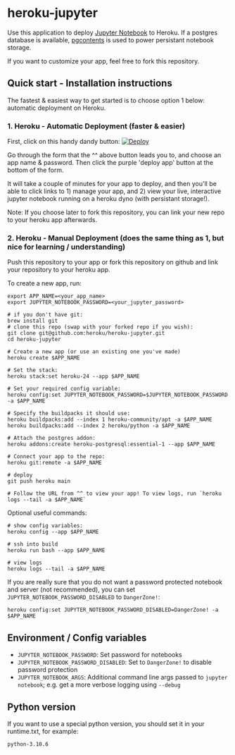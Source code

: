 # heroku-jupyter

Use this application to deploy [Jupyter Notebook](https://jupyter.org/) to
Heroku. If a postgres database is available,
[pgcontents](https://github.com/quantopian/pgcontents) is used to power persistant notebook
storage.

If you want to customize your app, feel free to fork this repository.

## Quick start - Installation instructions

The fastest & easiest way to get started is to choose option 1 below: automatic deployment on Heroku.

### 1. Heroku - Automatic Deployment (faster & easier)

First, click on this handy dandy button:
[![Deploy](https://www.herokucdn.com/deploy/button.svg)](https://heroku.com/deploy)

Go through the form that the ^^ above button leads you to, and choose an app name & password. Then click the purple 'deploy app' button at the bottom of the form.

It will take a couple of minutes for your app to deploy, and then you'll be able to click links to 1) manage your app, and 2) view your live, interactive jupyter notebook running on a heroku dyno (with persistant storage!).

Note: If you choose later to fork this repository, you can link your new repo to your heroku app afterwards.

### 2. Heroku - Manual Deployment (does the same thing as 1, but nice for learning / understanding)

Push this repository to your app or fork this repository on github and link your
repository to your heroku app.

To create a new app, run:
```
export APP_NAME=<your_app_name>
export JUPYTER_NOTEBOOK_PASSWORD=<your_jupyter_password>

# if you don't have git:
brew install git
# clone this repo (swap with your forked repo if you wish):
git clone git@github.com:heroku/heroku-jupyter.git
cd heroku-jupyter

# Create a new app (or use an existing one you've made)
heroku create $APP_NAME

# Set the stack:
heroku stack:set heroku-24 --app $APP_NAME

# Set your required config variable:
heroku config:set JUPYTER_NOTEBOOK_PASSWORD=$JUPYTER_NOTEBOOK_PASSWORD -a $APP_NAME

# Specify the buildpacks it should use:
heroku buildpacks:add --index 1 heroku-community/apt -a $APP_NAME
heroku buildpacks:add --index 2 heroku/python -a $APP_NAME

# Attach the postgres addon:
heroku addons:create heroku-postgresql:essential-1 --app $APP_NAME

# Connect your app to the repo:
heroku git:remote -a $APP_NAME

# deploy
git push heroku main

# Follow the URL from ^^ to view your app! To view logs, run `heroku logs --tail -a $APP_NAME`
```

Optional useful commands:
```
# show config variables:
heroku config --app $APP_NAME

# ssh into build
heroku run bash --app $APP_NAME

# view logs
heroku logs --tail -a $APP_NAME
```

If you are really sure that you do not want a password protected notebook and server (not recommended), you can set `JUPYTER_NOTEBOOK_PASSWORD_DISABLED` to `DangerZone!`:
```
heroku config:set JUPYTER_NOTEBOOK_PASSWORD_DISABLED=DangerZone! -a $APP_NAME
```

## Environment / Config variables
- `JUPYTER_NOTEBOOK_PASSWORD`: Set password for notebooks
- `JUPYTER_NOTEBOOK_PASSWORD_DISABLED`: Set to `DangerZone!` to disable password protection
- `JUPYTER_NOTEBOOK_ARGS`: Additional command line args passed to `jupyter notebook`; e.g. get a more verbose logging using `--debug`


## Python version

If you want to use a special python version, you should set it in your runtime.txt, for example:
```
python-3.10.6
```
